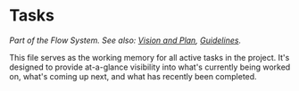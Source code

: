 # Tasks

*Part of the Flow System. See also: [Vision and Plan](vision_and_plan.md), [Guidelines](../system/guidelines.md).*

This file serves as the working memory for all active tasks in the project. It's designed to provide at-a-glance visibility into what's currently being worked on, what's coming up next, and what has recently been completed.
